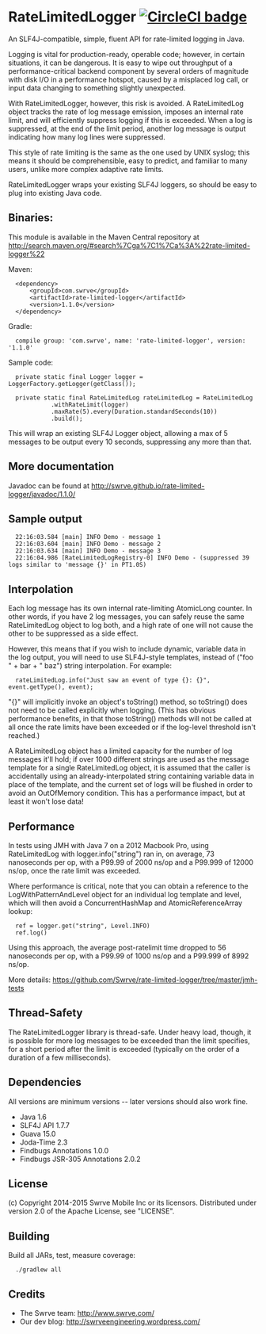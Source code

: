 RateLimitedLogger [![CircleCI badge](https://circleci.com/gh/Swrve/rate-limited-logger.svg?style=svg&circle-token=a2d7a24d30021fc04658b58c24c1758e891e66fc)](https://circleci.com/gh/Swrve/rate-limited-logger)
========

An SLF4J-compatible, simple, fluent API for rate-limited logging in Java.

Logging is vital for production-ready, operable code; however, in certain
situations, it can be dangerous.  It is easy to wipe out throughput of a
performance-critical backend component by several orders of magnitude with disk
I/O in a performance hotspot, caused by a misplaced log call, or input data
changing to something slightly unexpected.

With RateLimitedLogger, however, this risk is avoided.  A RateLimitedLog object
tracks the rate of log message emission, imposes an internal rate limit, and
will efficiently suppress logging if this is exceeded.  When a log is
suppressed, at the end of the limit period, another log message is output
indicating how many log lines were suppressed.

This style of rate limiting is the same as the one used by UNIX syslog; this
means it should be comprehensible, easy to predict, and familiar to many users,
unlike more complex adaptive rate limits.

RateLimitedLogger wraps your existing SLF4J loggers, so should be easy to plug
into existing Java code.


## Binaries:

This module is available in the Maven Central repository at
http://search.maven.org/#search%7Cga%7C1%7Ca%3A%22rate-limited-logger%22

Maven:

```
  <dependency>
      <groupId>com.swrve</groupId>
      <artifactId>rate-limited-logger</artifactId>
      <version>1.1.0</version>
  </dependency>
```

Gradle:

```
  compile group: 'com.swrve', name: 'rate-limited-logger', version: '1.1.0'
```

Sample code:

```
  private static final Logger logger = LoggerFactory.getLogger(getClass());

  private static final RateLimitedLog rateLimitedLog = RateLimitedLog
            .withRateLimit(logger)
            .maxRate(5).every(Duration.standardSeconds(10))
            .build();
```

This will wrap an existing SLF4J Logger object, allowing a max of 5 messages
to be output every 10 seconds, suppressing any more than that.


## More documentation

Javadoc can be found at http://swrve.github.io/rate-limited-logger/javadoc/1.1.0/


## Sample output

```
  22:16:03.584 [main] INFO Demo - message 1
  22:16:03.604 [main] INFO Demo - message 2
  22:16:03.634 [main] INFO Demo - message 3
  22:16:04.986 [RateLimitedLogRegistry-0] INFO Demo - (suppressed 39 logs similar to 'message {}' in PT1.0S)
```

## Interpolation

Each log message has its own internal rate-limiting AtomicLong counter.  In
other words, if you have 2 log messages, you can safely reuse the same
RateLimitedLog object to log both, and a high rate of one will not cause the
other to be suppressed as a side effect.

However, this means that if you wish to include dynamic, variable data in the
log output, you will need to use SLF4J-style templates, instead of ("foo " +
bar + " baz") string interpolation. For example:

```
  rateLimitedLog.info("Just saw an event of type {}: {}", event.getType(), event);
```

"{}" will implicitly invoke an object's toString() method, so toString() does
not need to be called explicitly when logging.  (This has obvious performance
benefits, in that those toString() methods will not be called at all once the
rate limits have been exceeded or if the log-level threshold isn't reached.)

A RateLimitedLog object has a limited capacity for the number of log messages
it'll hold; if over 1000 different strings are used as the message template for
a single RateLimitedLog object, it is assumed that the caller is accidentally
using an already-interpolated string containing variable data in place of the
template, and the current set of logs will be flushed in order to avoid an
OutOfMemory condition.  This has a performance impact, but at least it won't
lose data!


## Performance

In tests using JMH with Java 7 on a 2012 Macbook Pro, using RateLimitedLog with
logger.info("string") ran in, on average, 73 nanoseconds per op, with a P99.99
of 2000 ns/op and a P99.999 of 12000 ns/op, once the rate limit was exceeded.

Where performance is critical, note that you can obtain a reference to the
LogWithPatternAndLevel object for an individual log template and level, which will
then avoid a ConcurrentHashMap and AtomicReferenceArray lookup:

```
  ref = logger.get("string", Level.INFO)
  ref.log()
```

Using this approach, the average post-ratelimit time dropped to 56 nanoseconds
per op, with a P99.99 of 1000 ns/op and a P99.999 of 8992 ns/op.

More details: https://github.com/Swrve/rate-limited-logger/tree/master/jmh-tests


## Thread-Safety

The RateLimitedLogger library is thread-safe.  Under heavy load, though, it is
possible for more log messages to be exceeded than the limit specifies, for a
short period after the limit is exceeded (typically on the order of a duration
of a few milliseconds).


## Dependencies

All versions are minimum versions -- later versions should also work fine.

- Java 1.6
- SLF4J API 1.7.7
- Guava 15.0
- Joda-Time 2.3
- Findbugs Annotations 1.0.0
- Findbugs JSR-305 Annotations 2.0.2


## License

(c) Copyright 2014-2015 Swrve Mobile Inc or its licensors.
Distributed under version 2.0 of the Apache License, see "LICENSE".


## Building

Build all JARs, test, measure coverage:

```
  ./gradlew all
```


## Credits

- The Swrve team: http://www.swrve.com/
- Our dev blog: http://swrveengineering.wordpress.com/

